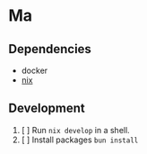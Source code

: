 # Ma

## Dependencies

- docker
- [nix](https://determinate.systems/posts/determinate-nix-installer/)

## Development

1. [ ] Run `nix develop` in a shell.
2. [ ] Install packages `bun install`


